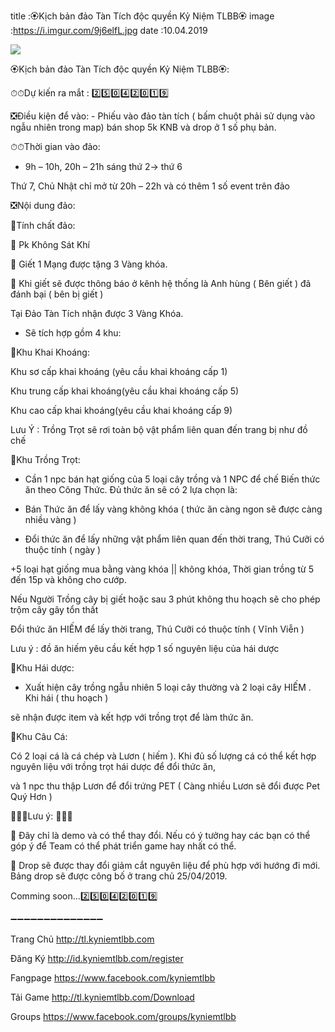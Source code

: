 title :🏵️Kịch bản đảo Tàn Tích độc quyền Kỷ Niệm TLBB🏵️
image :https://i.imgur.com/9j6elfL.jpg
date  :10.04.2019

![](https://i.imgur.com/9j6elfL.jpg)

🏵️Kịch bản đảo Tàn Tích độc quyền Kỷ Niệm TLBB🏵️: 

⏱⏱Dự kiến ra mắt : 2️⃣5️⃣0️⃣4️⃣2️⃣0️⃣1️⃣9️⃣

❎Điều kiện để vào: - Phiếu vào đảo tàn tích ( bấm chuột phải sử dụng vào ngẫu nhiên trong map) bán shop 5k KNB và drop ở 1 số phụ bản.

⏱⏱Thời gian vào đảo:

+ 9h – 10h, 20h – 21h sáng thứ 2-> thứ 6

Thứ 7, Chủ Nhật chỉ mở từ 20h – 22h và có thêm 1 số event trên đảo

❎Nội dung đảo:

📔Tính chất đảo: 

💠 Pk Không Sát Khí

💠 Giết 1 Mạng được tặng 3 Vàng khóa.

💠 Khi giết sẽ được thông báo ở kênh hệ thống là Anh hùng ( Bên giết ) đã đánh bại ( bên bị giết )

Tại Đảo Tàn Tích nhận được 3 Vàng Khóa.

+ Sẽ tích hợp gồm 4 khu:

🔵Khu Khai Khoáng:

Khu sơ cấp khai khoáng (yêu cầu khai khoáng cấp 1)

Khu trung cấp khai khoáng(yêu cầu khai khoáng cấp 5)

Khu cao cấp khai khoáng(yêu cầu khai khoáng cấp 9)


Lưu Ý : Trồng Trọt sẽ rơi toàn bộ vật phẩm liên quan đến trang bị như đồ chế

🔵Khu Trồng Trọt:

+ Cần 1 npc bán hạt giống của 5 loại cây trồng và 1 NPC để chế Biến thức ăn theo Công Thức. Đủ thức ăn sẽ có 2 lựa chọn là: 

- Bán Thức ăn để lấy vàng không khóa ( thức ăn càng ngon sẽ được càng nhiều vàng )

- Đổi thức ăn để lấy những vật phẩm liên quan đến thời trang, Thú Cưỡi có thuộc tính ( ngày )

+5 loại hạt giống mua bằng vàng khóa || không khóa, Thời gian trồng từ 5 đến 15p và không cho cướp.

Nếu Người Trồng cây bị giết hoặc sau 3 phút không thu hoạch sẽ cho phép trộm cây gây tổn thất

Đổi thức ăn HIẾM để lấy thời trang, Thú Cưỡi có thuộc tính ( Vĩnh Viễn )

Lưu ý : đồ ăn hiếm yêu cầu kết hợp 1 số nguyên liệu của hái dược

🔵Khu Hái dược:

+ Xuất hiện cây trồng ngẫu nhiên 5 loại cây thường và 2 loại cây HIẾM . Khi hái ( thu hoạch ) 

sẽ nhận được item và kết hợp với trồng trọt để làm thức ăn.

🔵Khu Câu Cá:

Có 2 loại cá là cá chép và Lươn ( hiếm ). Khi đủ số lượng cá có thể kết hợp nguyên liệu với trồng trọt hái dược để đổi thức ăn, 

và 1 npc thu thập Lươn để đổi trứng PET ( Càng nhiều Lươn sẽ đổi được Pet Quý Hơn )

🛑🛑🛑Lưu ý: 🛑🛑🛑

🛑 Đây chỉ là demo và có thể thay đổi. Nếu có ý tưởng hay các bạn có thể góp ý để Team có thể phát triển game hay nhất có thể.

🛑 Drop sẽ được thay đổi giảm cắt nguyên liệu để phù hợp với hướng đi mới. Bảng drop sẽ được công bố ở trang chủ 25/04/2019.

Comming soon...2️⃣5️⃣0️⃣4️⃣2️⃣0️⃣1️⃣9️⃣

➖➖➖➖➖➖➖➖➖➖➖➖➖➖

Trang Chủ http://tl.kyniemtlbb.com

Đăng Ký http://id.kyniemtlbb.com/register

Fangpage https://www.facebook.com/kyniemtlbb

Tải Game http://tl.kyniemtlbb.com/Download

Groups https://www.facebook.com/groups/kyniemtlbb
